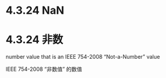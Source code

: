 # 4.3.24 NaN

# 4.3.24 非数

number value that is an IEEE 754-2008 “Not-a-Number” value

IEEE 754-2008 “非数值” 的数值
